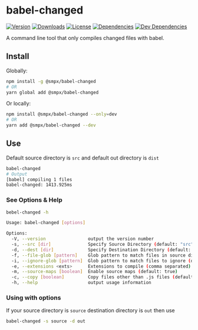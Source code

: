 # babel-changed

<a href="https://www.npmjs.com/package/@smpx/babel-changed"><img src="https://img.shields.io/npm/v/@smpx/babel-changed.svg" alt="Version"></a>
<a href="https://www.npmjs.com/package/@smpx/babel-changed"><img src="https://img.shields.io/npm/dm/@smpx/babel-changed.svg" alt="Downloads"></a>
<a href="https://www.npmjs.com/package/@smpx/babel-changed"><img src="https://img.shields.io/npm/l/@smpx/babel-changed.svg" alt="License"></a>
<a href="https://david-dm.org/smartprix/babel-changed"><img src="https://david-dm.org/smartprix/babel-changed/status.svg" alt="Dependencies"></a>
<a href="https://david-dm.org/smartprix/babel-changed?type=dev"><img src="https://david-dm.org/smartprix/babel-changed/dev-status.svg" alt="Dev Dependencies"></a>

A command line tool that only compiles changed files with babel.

## Install

Globally:

```sh
npm install -g @smpx/babel-changed
# OR
yarn global add @smpx/babel-changed
```

Or locally:

```sh
npm install @smpx/babel-changed --only=dev
# OR
yarn add @smpx/babel-changed --dev
```

## Use

Default source directory is `src` and default out directory is `dist`

```sh
babel-changed
# Output
[babel] compiling 1 files
babel-changed: 1413.925ms
```

### See Options & Help

```sh
bebel-changed -h

Usage: babel-changed [options]

Options:
  -V, --version                output the version number
  -s, --src [dir]              Specify Source Directory (default: "src")
  -d, --dest [dir]             Specify Destination Directory (default: "dist")
  -f, --file-glob [pattern]    Glob pattern to match files in source directory (default: "**/*.*")
  -i, --ignore-glob [pattern]  Glob pattern to match files to ignore (default: "")
  -e, --extensions <exts>      Extensions to compile (comma separated) (default: ".js")
  -m, --source-maps [boolean]  Enable source maps (default: true)
  -c, --copy [boolean]         Copy files other than .js files (default: true)
  -h, --help                   output usage information
```

### Using with options

If your source directory is `source` destination directory is `out` then use

```sh
babel-changed -s source -d out
```
